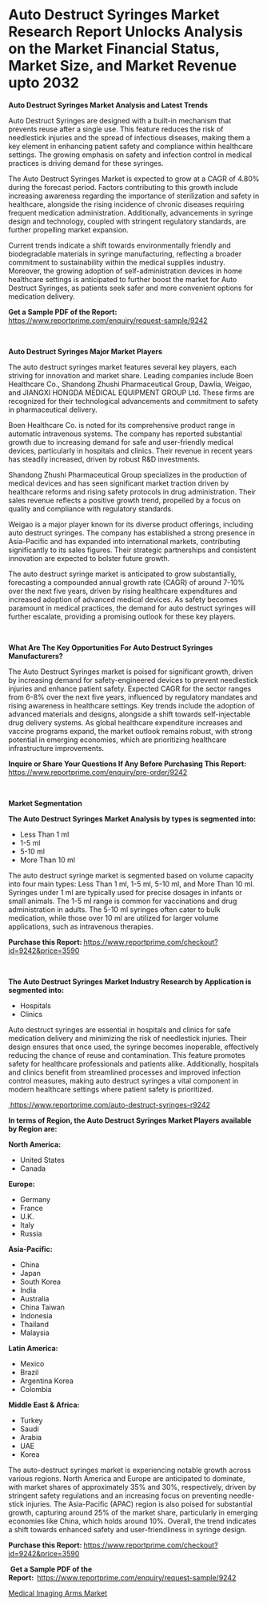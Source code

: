 <p><h1>Auto Destruct Syringes Market Research Report Unlocks Analysis on the Market Financial Status, Market Size, and Market Revenue upto 2032</h1></p><p><strong>Auto Destruct Syringes Market Analysis and Latest Trends</strong></p>
<p><p>Auto Destruct Syringes are designed with a built-in mechanism that prevents reuse after a single use. This feature reduces the risk of needlestick injuries and the spread of infectious diseases, making them a key element in enhancing patient safety and compliance within healthcare settings. The growing emphasis on safety and infection control in medical practices is driving demand for these syringes.</p><p>The Auto Destruct Syringes Market is expected to grow at a CAGR of 4.80% during the forecast period. Factors contributing to this growth include increasing awareness regarding the importance of sterilization and safety in healthcare, alongside the rising incidence of chronic diseases requiring frequent medication administration. Additionally, advancements in syringe design and technology, coupled with stringent regulatory standards, are further propelling market expansion.</p><p>Current trends indicate a shift towards environmentally friendly and biodegradable materials in syringe manufacturing, reflecting a broader commitment to sustainability within the medical supplies industry. Moreover, the growing adoption of self-administration devices in home healthcare settings is anticipated to further boost the market for Auto Destruct Syringes, as patients seek safer and more convenient options for medication delivery.</p></p>
<p><strong>Get a Sample PDF of the Report:&nbsp;</strong> <a href="https://www.reportprime.com/enquiry/request-sample/9242?utm_campaign=3461&utm_medium=2&utm_source=Github&utm_content=ia&utm_term=20032025&utm_id=auto-destruct-syringes">https://www.reportprime.com/enquiry/request-sample/9242</a></p>
<p>&nbsp;</p>
<p><strong>Auto Destruct Syringes Major Market Players</strong></p>
<p><p>The auto destruct syringes market features several key players, each striving for innovation and market share. Leading companies include Boen Healthcare Co., Shandong Zhushi Pharmaceutical Group, Dawlia, Weigao, and JIANGXI HONGDA MEDICAL EQUIPMENT GROUP Ltd. These firms are recognized for their technological advancements and commitment to safety in pharmaceutical delivery.</p><p>Boen Healthcare Co. is noted for its comprehensive product range in automatic intravenous systems. The company has reported substantial growth due to increasing demand for safe and user-friendly medical devices, particularly in hospitals and clinics. Their revenue in recent years has steadily increased, driven by robust R&D investments.</p><p>Shandong Zhushi Pharmaceutical Group specializes in the production of medical devices and has seen significant market traction driven by healthcare reforms and rising safety protocols in drug administration. Their sales revenue reflects a positive growth trend, propelled by a focus on quality and compliance with regulatory standards.</p><p>Weigao is a major player known for its diverse product offerings, including auto destruct syringes. The company has established a strong presence in Asia-Pacific and has expanded into international markets, contributing significantly to its sales figures. Their strategic partnerships and consistent innovation are expected to bolster future growth.</p><p>The auto destruct syringe market is anticipated to grow substantially, forecasting a compounded annual growth rate (CAGR) of around 7-10% over the next five years, driven by rising healthcare expenditures and increased adoption of advanced medical devices. As safety becomes paramount in medical practices, the demand for auto destruct syringes will further escalate, providing a promising outlook for these key players.</p></p>
<p>&nbsp;</p>
<p><strong>What Are The Key Opportunities For Auto Destruct Syringes Manufacturers?</strong></p>
<p><p>The Auto Destruct Syringes market is poised for significant growth, driven by increasing demand for safety-engineered devices to prevent needlestick injuries and enhance patient safety. Expected CAGR for the sector ranges from 6-8% over the next five years, influenced by regulatory mandates and rising awareness in healthcare settings. Key trends include the adoption of advanced materials and designs, alongside a shift towards self-injectable drug delivery systems. As global healthcare expenditure increases and vaccine programs expand, the market outlook remains robust, with strong potential in emerging economies, which are prioritizing healthcare infrastructure improvements.</p></p>
<p><strong>Inquire or Share Your Questions If Any Before Purchasing This Report:</strong> <a href="https://www.reportprime.com/enquiry/pre-order/9242?utm_campaign=3461&utm_medium=2&utm_source=Github&utm_content=ia&utm_term=20032025&utm_id=auto-destruct-syringes">https://www.reportprime.com/enquiry/pre-order/9242</a></p>
<p>&nbsp;</p>
<p><strong>Market Segmentation</strong></p>
<p><strong>The Auto Destruct Syringes Market Analysis by types is segmented into:</strong></p>
<p><ul><li>Less Than 1 ml</li><li>1-5 ml</li><li>5-10 ml</li><li>More Than 10 ml</li></ul></p>
<p><p>The auto destruct syringe market is segmented based on volume capacity into four main types: Less Than 1 ml, 1-5 ml, 5-10 ml, and More Than 10 ml. Syringes under 1 ml are typically used for precise dosages in infants or small animals. The 1-5 ml range is common for vaccinations and drug administration in adults. The 5-10 ml syringes often cater to bulk medication, while those over 10 ml are utilized for larger volume applications, such as intravenous therapies.</p></p>
<p><strong>Purchase this Report:&nbsp;</strong><a href="https://www.reportprime.com/checkout?id=9242&price=3590&utm_campaign=3461&utm_medium=2&utm_source=Github&utm_content=ia&utm_term=20032025&utm_id=auto-destruct-syringes">https://www.reportprime.com/checkout?id=9242&price=3590</a></p>
<p>&nbsp;</p>
<p><strong>The Auto Destruct Syringes Market Industry Research by Application is segmented into:</strong></p>
<p><ul><li>Hospitals</li><li>Clinics</li></ul></p>
<p><p>Auto destruct syringes are essential in hospitals and clinics for safe medication delivery and minimizing the risk of needlestick injuries. Their design ensures that once used, the syringe becomes inoperable, effectively reducing the chance of reuse and contamination. This feature promotes safety for healthcare professionals and patients alike. Additionally, hospitals and clinics benefit from streamlined processes and improved infection control measures, making auto destruct syringes a vital component in modern healthcare settings where patient safety is prioritized.</p></p>
<p><a href="https://www.reportprime.com/auto-destruct-syringes-r9242?utm_campaign=3461&utm_medium=2&utm_source=Github&utm_content=ia&utm_term=20032025&utm_id=auto-destruct-syringes">&nbsp;https://www.reportprime.com/auto-destruct-syringes-r9242</a></p>
<p><strong>In terms of Region, the Auto Destruct Syringes Market Players available by Region are:</strong></p>
<p>
    <p> <strong> North America: </strong>
        <ul>
            <li>United States</li>
            <li>Canada</li>
        </ul>
        </p> 
    <p> <strong> Europe: </strong>
        <ul>
            <li>Germany</li>
            <li>France</li>
            <li>U.K.</li>
            <li>Italy</li>
            <li>Russia</li>
        </ul>
        </p> 
    <p> <strong> Asia-Pacific: </strong>
        <ul>
            <li>China</li>
            <li>Japan</li>
            <li>South Korea</li>
            <li>India</li>
            <li>Australia</li>
            <li>China Taiwan</li>
            <li>Indonesia</li>
            <li>Thailand</li>
            <li>Malaysia</li>
        </ul>
        </p> 
    <p> <strong> Latin America: </strong>
        <ul>
            <li>Mexico</li>
            <li>Brazil</li>
            <li>Argentina Korea</li>
            <li>Colombia</li>
        </ul>
        </p> 
    <p> <strong> Middle East & Africa: </strong>
        <ul>
            <li>Turkey</li>
            <li>Saudi</li>
            <li>Arabia</li>
            <li>UAE</li>
            <li>Korea</li>
        </ul>
    </p>
    </p>
<p><p>The auto-destruct syringes market is experiencing notable growth across various regions. North America and Europe are anticipated to dominate, with market shares of approximately 35% and 30%, respectively, driven by stringent safety regulations and an increasing focus on preventing needle-stick injuries. The Asia-Pacific (APAC) region is also poised for substantial growth, capturing around 25% of the market share, particularly in emerging economies like China, which holds around 10%. Overall, the trend indicates a shift towards enhanced safety and user-friendliness in syringe design.</p></p>
<p><strong>Purchase this Report: </strong><a href="https://www.reportprime.com/checkout?id=9242&price=3590&utm_campaign=3461&utm_medium=2&utm_source=Github&utm_content=ia&utm_term=20032025&utm_id=auto-destruct-syringes">https://www.reportprime.com/checkout?id=9242&price=3590</a></p>
<p>&nbsp;<strong>Get a Sample PDF of the Report:&nbsp;&nbsp;</strong><a href="https://www.reportprime.com/enquiry/request-sample/9242?utm_campaign=3461&utm_medium=2&utm_source=Github&utm_content=ia&utm_term=20032025&utm_id=auto-destruct-syringes">https://www.reportprime.com/enquiry/request-sample/9242</a></p>
<p><strong></strong></p>
<p><p><a href="https://github.com/kukolkasimo5/Market-Research-Report-List-1/blob/main/medical-imaging-arms-market.md?utm_campaign=3461&utm_medium=2&utm_source=Github&utm_content=ia&utm_term=20032025&utm_id=auto-destruct-syringes">Medical Imaging Arms Market</a></p></p>